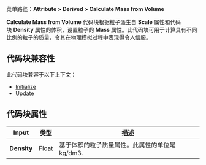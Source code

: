 菜单路径：**Attribute > Derived > Calculate Mass from Volume**

**Calculate Mass from Volume** 代码块根据粒子派生自 **Scale** 属性和代码块 **Density** 属性的体积，设置粒子的 **Mass** 属性。此代码块可用于计算具有不同比例的粒子的质量，令其在物理模拟过程中表现得令人信服。

## 代码块兼容性
此代码块兼容于以下上下文：

- [Initialize](https://docs.unity3d.com/cn/Packages/com.unity.visualeffectgraph@10.5/manual/Context-Initialize.html)
- [Update](https://docs.unity3d.com/cn/Packages/com.unity.visualeffectgraph@10.5/manual/Context-Update.html)

## 代码块属性

|**Input**|**类型**|**描述**|
|---|---|---|
|**Density**|Float|基于体积的粒子质量属性。此属性的单位是 kg/dm3.|